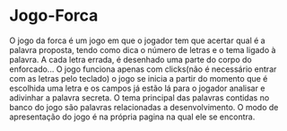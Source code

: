 ﻿# Jogo-Forca
O jogo da forca é um jogo em que o jogador tem que acertar qual é a palavra proposta, tendo como dica o número de letras e o tema ligado à palavra. A cada letra errada, é desenhado uma parte do corpo do enforcado... O jogo funciona apenas com clicks(não é necessário entrar com as letras pelo teclado) o jogo se inicia a partir do momento que é escolhida uma letra e os campos já estão lá para o jogador analisar e adivinhar a palavra secreta. O tema principal das palavras contidas no banco do jogo são palavras relacionadas a desenvolvimento. O modo de apresentação do jogo é na própria pagina na qual ele se encontra.
